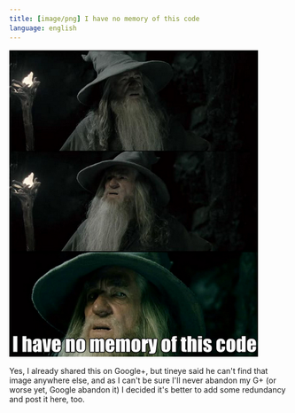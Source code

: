 ```yaml
---
title: [image/png] I have no memory of this code
language: english
---
```


<div class="image">
<img src="/images/I_have_no_memory_of_this_code.png" width="450" height="554" />
</div>

Yes, I already shared this on Google+, but tineye said he can't find that image
anywhere else, and as I can't be sure I'll never abandon my G+ (or worse yet,
Google abandon it) I decided it's better to add some redundancy and post it
here, too.
